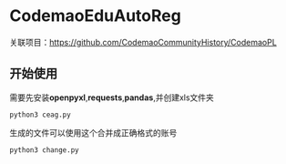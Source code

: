 # CodemaoEduAutoReg

关联项目：https://github.com/CodemaoCommunityHistory/CodemaoPL

## 开始使用

需要先安装**openpyxl**,**requests**,**pandas**,并创建xls文件夹

`python3 ceag.py`

生成的文件可以使用这个合并成正确格式的账号

`python3 change.py`